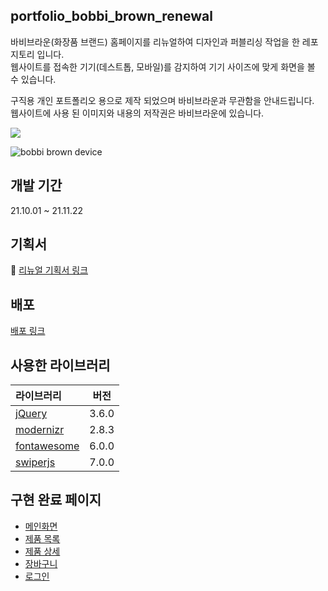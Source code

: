 ## portfolio_bobbi_brown_renewal

바비브라운(화장품 브랜드) 홈페이지를 리뉴얼하여 디자인과 퍼블리싱 작업을 한 레포지토리 입니다.\
웹사이트를 접속한 기기(데스트톱, 모바일)를 감지하여 기기 사이즈에 맞게 화면을 볼 수 있습니다.

구직용 개인 포트폴리오 용으로 제작 되었으며 바비브라운과 무관함을 안내드립니다.\
웹사이트에 사용 된 이미지와 내용의 저작권은 바비브라운에 있습니다.

<p style="display=flex">
  <img src="https://img.shields.io/badge/jQuery%20-v3.6.0%20-0769AD?style=flat-square" />
</p>

![bobbi brown device](https://github.com/heosuyeon/portfolio_elysian_renewal/assets/91523662/f4c00065-5965-42ba-91f6-07c2e0e27a3d)

## 개발 기간
21.10.01 ~ 21.11.22

## 기획서 
📄 [리뉴얼 기획서 링크](https://docs.google.com/presentation/d/1W7v398RmHak21sN9pjIv24W2uwPiC1L7/edit?usp=sharing&ouid=100456759543079574210&rtpof=true&sd=true)

## 배포
[배포 링크](https://heosuyeon.github.io/portfolio_bobbi_brown_renewal/)

## 사용한 라이브러리  
|라이브러리|버전|
|:----|:---:|
|[jQuery](https://jquery.com/)|3.6.0|
|[modernizr](https://modernizr.com/)|2.8.3|
|[fontawesome](https://fontawesome.com/)|6.0.0|
|[swiperjs](https://swiperjs.com/)|7.0.0|

## 구현 완료 페이지
* [메인화면](https://heosuyeon.github.io/portfolio_bobbi_brown_renewal/)
* [제품 목록](https://heosuyeon.github.io/portfolio_bobbi_brown_renewal/list.html)
* [제품 상세](https://heosuyeon.github.io/portfolio_bobbi_brown_renewal/detail.html)
* [장바구니](https://heosuyeon.github.io/portfolio_bobbi_brown_renewal/cart.html)
* [로그인](https://heosuyeon.github.io/portfolio_bobbi_brown_renewal/login.html)
